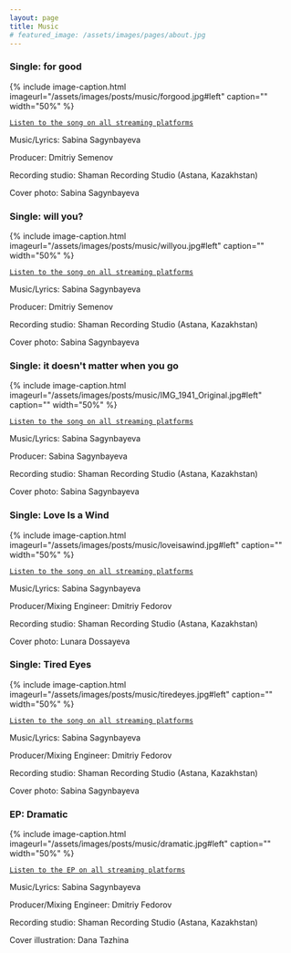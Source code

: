 ```yaml
---
layout: page
title: Music
# featured_image: /assets/images/pages/about.jpg
---
```

<script>
  $(document).ready(function() {
  setTimeout(function() { $("#preloader").fadeOut(1500); }, 100)
});
</script>

<!-- ### <span style="font-family:Andale Mono;">Single: It Doesn't Matter When You Go</span> -->
### Single: for good
{% include image-caption.html imageurl="/assets/images/posts/music/forgood.jpg#left" caption="" width="50%" %}

[`Listen to the song on all streaming platforms`](https://distrokid.com/hyperfollow/sabina/for-good)

Music/Lyrics: Sabina Sagynbayeva

Producer: Dmitriy Semenov

Recording studio: Shaman Recording Studio (Astana, Kazakhstan)

Cover photo: Sabina Sagynbayeva

<!-- ### <span style="font-family:Andale Mono;">Single: It Doesn't Matter When You Go</span> -->
### Single: will you?
{% include image-caption.html imageurl="/assets/images/posts/music/willyou.jpg#left" caption="" width="50%" %}

[`Listen to the song on all streaming platforms`](https://distrokid.com/hyperfollow/sabina/will-you)

Music/Lyrics: Sabina Sagynbayeva

Producer: Dmitriy Semenov

Recording studio: Shaman Recording Studio (Astana, Kazakhstan)

Cover photo: Sabina Sagynbayeva

<!-- ### <span style="font-family:Andale Mono;">Single: It Doesn't Matter When You Go</span> -->
### Single: it doesn't matter when you go
{% include image-caption.html imageurl="/assets/images/posts/music/IMG_1941_Original.jpg#left" caption="" width="50%" %}

[`Listen to the song on all streaming platforms`](https://distrokid.com/hyperfollow/sabina/it-doesnt-matter-when-you-go)

Music/Lyrics: Sabina Sagynbayeva

Producer: Sabina Sagynbayeva

Recording studio: Shaman Recording Studio (Astana, Kazakhstan)

Cover photo: Sabina Sagynbayeva

<!-- ### <span style="font-family:Andale Mono;">Single: Love Is a Wind</span> -->
### Single: Love Is a Wind
{% include image-caption.html imageurl="/assets/images/posts/music/loveisawind.jpg#left" caption="" width="50%" %}

[`Listen to the song on all streaming platforms`](https://distrokid.com/hyperfollow/sabina/love-is-a-wind)

Music/Lyrics: Sabina Sagynbayeva

Producer/Mixing Engineer: Dmitriy Fedorov

Recording studio: Shaman Recording Studio (Astana, Kazakhstan)

Cover photo: Lunara Dossayeva

<!-- ### <span style="font-family:Andale Mono;">Single: Tired Eyes</span> -->
### Single: Tired Eyes
{% include image-caption.html imageurl="/assets/images/posts/music/tiredeyes.jpg#left" caption="" width="50%" %}

[`Listen to the song on all streaming platforms`](https://distrokid.com/hyperfollow/sabina/tired-eyes)

Music/Lyrics: Sabina Sagynbayeva

Producer/Mixing Engineer: Dmitriy Fedorov

Recording studio: Shaman Recording Studio (Astana, Kazakhstan)

Cover photo: Sabina Sagynbayeva

<!-- ### <span style="font-family:Andale Mono;">EP: Dramatic</span> -->
### EP: Dramatic
{% include image-caption.html imageurl="/assets/images/posts/music/dramatic.jpg#left" caption="" width="50%" %}

[`Listen to the EP on all streaming platforms`](https://distrokid.com/hyperfollow/sabina/dramatic-2)

Music/Lyrics: Sabina Sagynbayeva

Producer/Mixing Engineer: Dmitriy Fedorov

Recording studio: Shaman Recording Studio (Astana, Kazakhstan)

Cover illustration: Dana Tazhina





<!-- >The world always seems brighter when you’ve just made something that wasn’t there before. <cite>Neil Gaiman</cite> -->
<!-- 
As a hobby, Daniel authors the most influential JavaScript blog in Lithuania with over 100,000 page views a month. He lives in Vilnius with his beautiful wife, two boys and one girl.

*Thank You for reading!* -->